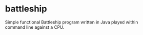 # battleship

Simple functional Battleship program written in Java played within command line against a CPU.
